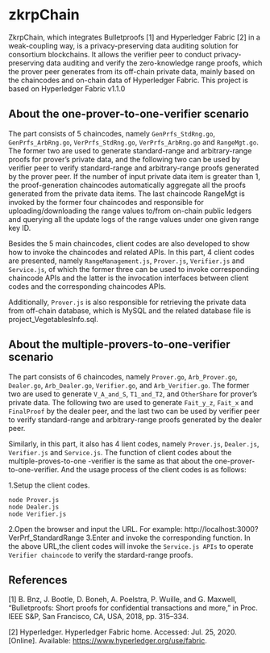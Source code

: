 # zkrpChain
ZkrpChain, which integrates Bulletproofs [1] and Hyperledger Fabric [2] in a weak-coupling way, is a privacy-preserving data auditing solution for consortium blockchains. It allows the verifier peer to conduct privacy-preserving data auditing and verify the zero-knowledge range proofs, which the prover peer generates from its off-chain private data, mainly based on the chaincodes and on-chain data of Hyperledger Fabric. This project is based on Hyperledger Fabric v1.1.0

About the one-prover-to-one-verifier scenario
----------
The part consists of 5 chaincodes, namely `GenPrfs_StdRng.go`, `GenPrfs_ArbRng.go`, `VerPrfs_StdRng.go`, `VerPrfs_ArbRng.go` and `RangeMgt.go`. The former two are used to generate standard-range and arbitrary-range proofs for prover’s private data, and the following two can be used by verifier peer to verify standard-range and arbitrary-range proofs generated by the prover peer. If the number of input private data item is greater than 1, the proof-generation chaincodes automatically aggregate all the proofs generated from the private data items. The last chaincode RangeMgt is invoked by the former four chaincodes and responsible for uploading/downloading the range values to/from on-chain public ledgers and querying all the update logs of the range values under one given range key ID.

Besides the 5 main chaincodes, client codes are also developed to show how to invoke the chaincodes and related APIs. In this part, 4 client codes are presented, namely `RangeManagement.js`, `Prover.js`, `Verifier.js` and `Service.js`, of which the former three can be used to invoke corresponding chaincode APIs and the latter is the invocation interfaces between client codes and the corresponding chaincodes APIs. 

Additionally, `Prover.js` is also responsible for retrieving the private data from off-chain database, which is MySQL and the related database file is project_VegetablesInfo.sql.

About the multiple-provers-to-one-verifier scenario
----------
The part consists of 6 chaincodes, namely `Prover.go`, `Arb_Prover.go`, `Dealer.go`, `Arb_Dealer.go`, `Verifier.go`,  and `Arb_Verifier.go`. The former two are used to generate `V_A_and_S`, `T1_and_T2`, and `OtherShare` for prover’s private data. The following two are used to generate `Fait_y_z`, `Fait_x` and `FinalProof` by the dealer peer, and the last two can be used by verifier peer to verify standard-range and arbitrary-range proofs generated by the dealer peer. 

Similarly, in this part, it also has 4 lient codes, namely `Prover.js`, `Dealer.js`, `Verifier.js` and `Service.js`. The function of client codes about the multiple-proves-to-one -verifier is the same as that about the one-prover-to-one-verifier. And the usage process of the client codes is as follows:

1.Setup the client codes. 
```
node Prover.js 
node Dealer.js
node Verifier.js
```
2.Open the browser and input the URL. For example: http://localhost:3000?VerPrf_StandardRange
3.Enter and invoke the corresponding function. In the above URL,the client codes will invoke the `Service.js APIs` to operate `Verifier chaincode` to verify the stardard-range proofs.

References
----------
[1] B. Bnz, J. Bootle, D. Boneh, A. Poelstra, P. Wuille, and G. Maxwell, “Bulletproofs: Short proofs for confidential transactions and more,” in Proc. IEEE S&P, San Francisco, CA, USA, 2018, pp. 315–334.

[2] Hyperledger. Hyperledger Fabric home. Accessed: Jul. 25, 2020. [Online]. Available: https://www.hyperledger.org/use/fabric.
